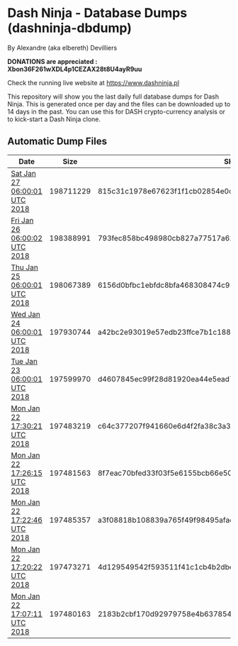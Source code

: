 # Dash Ninja - Database Dumps (dashninja-dbdump)
By Alexandre (aka elbereth) Devilliers

**DONATIONS are appreciated : Xbon36F261wXDL4p1CEZAX28t8U4ayR9uu**

Check the running live website at https://www.dashninja.pl

This repository will show you the last daily full database dumps for Dash Ninja. This is generated once per day and the files can be downloaded up to 14 days in the past.
You can use this for DASH crypto-currency analysis or to kick-start a Dash Ninja clone.


## Automatic Dump Files
| Date | Size | SHA256 | SHA1 |
|--|--|--|--|
| [Sat Jan 27 06:00:01 UTC 2018](https://transfer.sh/puid9/dashninja-dbdump-20180127070001.tar.bz2) | 198711229 | 815c31c1978e67623f1f1cb02854e0c5e084cfd06530b8e2dc0c7a4e47d783a8 | 155a6d4ec1280400048779a241ad446fdb1937aa |
| [Fri Jan 26 06:00:02 UTC 2018](https://transfer.sh/2q0eh/dashninja-dbdump-20180126070002.tar.bz2) | 198388991 | 793fec858bc498980cb827a77517a620a3487eb41b78140f2e196c6b62dd7bcc | 4ca2535b36d5077b96188852304432226a950990 |
| [Thu Jan 25 06:00:01 UTC 2018](https://transfer.sh/rmZgA/dashninja-dbdump-20180125070001.tar.bz2) | 198067389 | 6156d0bfbc1ebfdc8bfa468308474c95324f780eb5504859d1146309595d0c92 | 821a707cd60bddd7025e0c0bae8f7fbafe3cb859 |
| [Wed Jan 24 06:00:01 UTC 2018](https://transfer.sh/Eq0tg/dashninja-dbdump-20180124070001.tar.bz2) | 197930744 | a42bc2e93019e57edb23ffce7b1c188471aa794924153ee0f6b7922c8e39afa5 | 523e0bdf687c6074b3912211bf76e320f08c36a5 |
| [Tue Jan 23 06:00:01 UTC 2018](https://transfer.sh/vPhfj/dashninja-dbdump-20180123070001.tar.bz2) | 197599970 | d4607845ec99f28d81920ea44e5ead7ca2caa7ab6ee07f70bc5cb76d9e415083 | 74a004686509cd8877697d0340f6581861ab9ac8 |
| [Mon Jan 22 17:30:21 UTC 2018](https://transfer.sh/G88lT/dashninja-dbdump-20180122183021.tar.bz2) | 197483219 | c64c377207f941660e6d4f2fa38c3a3c8c1b616d88e850e5ff9497ab89cebbe7 | 3ab2c3a52da7709e3f07dac442490d52891d0eb8 |
| [Mon Jan 22 17:26:15 UTC 2018](https://transfer.sh/I6x3w/dashninja-dbdump-20180122182615.tar.bz2) | 197481563 | 8f7eac70bfed33f03f5e6155bcb66e50b81843f2e903b743ec346ffe423fad27 | ad09ba1b870201529eedd2a07a4fdf2ddd7666b3 |
| [Mon Jan 22 17:22:46 UTC 2018](https://transfer.sh/be0aL/dashninja-dbdump-20180122182246.tar.bz2) | 197485357 | a3f08818b108839a765f49f98495afadac8b7ca40073b23107a6f36f4b4ada55 | 7f2bfa1c3c000868a0c41ddd4b06857eba732477 |
| [Mon Jan 22 17:20:22 UTC 2018](https://transfer.sh/pG8PP/dashninja-dbdump-20180122182022.tar.bz2) | 197473271 | 4d129549542f593511f41c1cb4b2dbe1de7e9dc5f3be1e8c55f8bca9a7f1a525 | 0417fcf27361c6916ffc482c6f4d19c9f3cf3bcb |
| [Mon Jan 22 17:07:11 UTC 2018](https://transfer.sh/mcLxJ/dashninja-dbdump-20180122180711.tar.bz2) | 197480163 | 2183b2cbf170d92979758e4b6378543fb9ee21a27ae3bccb34b601acaf8ae3be | 3098a8ea78af9af13adb331faf809bc0a76b0d37 |
